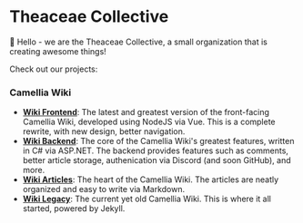 # Theaceae Collective

👋 Hello - we are the Theaceae Collective, a small organization that is creating awesome things!

Check out our projects:

### Camellia Wiki
- [**Wiki Frontend**](https://github.com/CamelliaCommunity/wiki-frontend): The latest and greatest version of the front-facing Camellia Wiki, developed using NodeJS via Vue. This is a complete rewrite, with new design, better navigation.
- [**Wiki Backend**](https://github.com/CamelliaCommunity/wiki-backend): The core of the Camellia Wiki's greatest features, written in C# via ASP.NET. The backend provides features such as comments, better article storage, authenication via Discord (and soon GitHub), and more.
- [**Wiki Articles**](https://github.com/CamelliaCommunity/wiki-articles): The heart of the Camellia Wiki. The articles are neatly organized and easy to write via Markdown.
- [**Wiki Legacy**](https://github.com/CamelliaCommunity/wiki): The current yet old Camellia Wiki. This is where it all started, powered by Jekyll.
